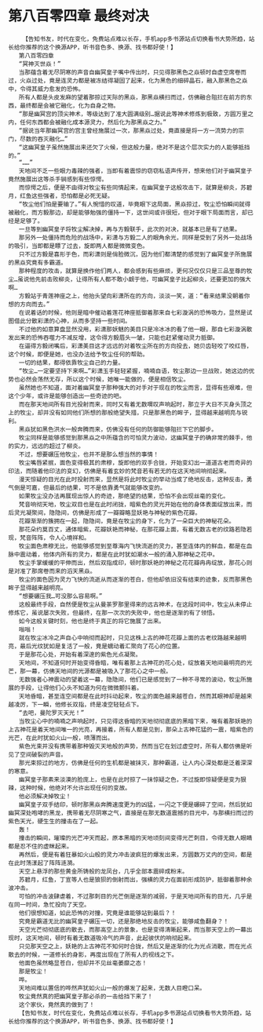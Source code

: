 # 第八百零四章 最终对决
        【告知书友，时代在变化，免费站点难以长存，手机app多书源站点切换看书大势所趋，站长给你推荐的这个换源APP，听书音色多、换源、找书都好使！】
       第八百零四章
       “冥神灭世焱！”
       当那蕴含着无尽阴寒的声音自幽冥皇子嘴中传出时，只见得那黑色之焱顿时自虚空席卷而过，火焱过处，竟是连灵力都是被冻结得凝固了起来，化为黑色的细碎晶石，融入那黑色之焱中，令得其威力愈发的恐怖。
       所有人都是头皮发麻的望着那掠过天际的黑焱，那黑焱横扫而过，仿佛融合阻拦在前方的东西，最终都是会被它融化，化为自身之物。
       “那是幽冥宫的顶尖神术，等级达到了准大圆满级别…据说此等神术修炼到极致，方圆万里之内，任何东西都会被融化成本源灵力，然后化为那黑焱之力。”
       “据说当年那幽冥宫的宫主曾经施展过一次，那黑焱过处，竟直接是将一方一流势力的宗门，尽数的吞灭融化…”
       “这幽冥皇子虽然施展出来还欠了火候，但这般力量，绝对不是这个层次实力的人能够抵挡的。”
       “……”
       天地间不乏一些眼力毒辣的强者，当即有着震惊的窃窃私语声传开，想来他们对于幽冥皇子竟然施展出这等杀手锏感到有些惊愕。
       而惊愕之后，便是不由得对牧尘有些同情起来，在幽冥皇子这般攻击下，就算是柳炎，苏碧月，红鱼这些强者，恐怕都是必死无疑。
       “牧尘他们怕是要输了。”有人惋惜的叹道，毕竟眼下这局面，黑焱掠过，牧尘恐怕瞬间就得被融化，而方毅那边，却是能够勉强的僵持一下，这世间或许很短，但对于眼下局面而言，却已经是足够了。
       一旦等到幽冥皇子将牧尘解决掉，再与方毅联手，此次的对决，就基本已是有了结果。
       那另外一处僵持而危险的战场中，彩潇与方毅二人的眼角余光，同样是受到了另外一处战场的吸引，当即都是瞟了过去，旋即两人都是微微变色。
       只不过方毅是喜形于色，而彩潇则是俏脸微沉，因为他们都清楚的感觉到了幽冥皇子所施展的黑焱究竟有多霸道。
       那种程度的攻击，就算是换作他们两人，都会感到有些麻烦，更何况仅仅只是三品至尊的牧尘…虽说他先前击败柳炎，让得所有人都不敢小觑于他，可幽冥皇子比起柳炎，还要更加的强大啊…
       方毅站于青莲神座之上，他抬头望向彩潇所在的方向，淡淡一笑，道：“看来结果没朝着你想的方向而去。”
       在说着话的时候，他则是暗中催动着莲花神座抵御着那来自七彩漩涡的恐怖吸力，显然是试图借此分散彩潇的心神，从而多坚持一些时间。
       不过他的如意算盘显然没用，彩潇那妖魅的美目只是冷冰冰的看了他一眼，那自七彩漩涡散发出来的恐怖吞噬力不减反增，这令得方毅眉头一皱，只能也赶紧催动灵力抵御。
       在逼得方毅闭嘴后，彩潇美目这才远远的对着牧尘所在的方向投去，她贝齿轻咬了咬红唇，这个时候，即便是她，也没办法给予牧尘任何的帮助。
       一切的结果，都得依靠牧尘自己的力量。
       “牧尘…一定要坚持下来啊…”彩潇玉手轻轻紧握，喃喃自语，牧尘那边一旦战败，她这边的优势也必然会荡然无存，所以这个时候，她唯一能做的，便是相信牧尘。
       虽然她也不知道，面对着幽冥皇子那种强大的对手对于现在的牧尘而言，显得有些艰难，但这个少年，或许是能够创造出一些奇迹的吧。
       而在那天地间所有目光投射而来，同时又有着无数喟叹声响起时，那立于大日不灭身头顶之上的牧尘，却并没有如同他们所想的那般绝望失措，只是那黑色的眸子，显得越来越明亮与锐利。
       黑焱犹如黑色洪水一般奔腾而来，仿佛没有任何的防御能够阻拦下它的脚步。
       牧尘同样是能够感觉到那黑焱之中所蕴含的可怕灵力波动，这幽冥皇子的确非常的棘手，他的实力，远远的超过了柳炎。
       不过，想要碾压他牧尘，也并不是那么想当然的事情！
       牧尘嘴唇紧抿，面色变得极其的肃穆，旋即他的双手合拢，开始变幻出一道道古老而奇异的印法，而随着他印法的变幻，仿佛是有着玄妙的梵音若有若无的在这天地间响彻起来。
       漫天惊疑的目光在此时投射而来，显然是将此时牧尘的举动当成了绝地反击，这种反击，勇气倒是可嘉，但最后的结果，可不是依靠勇气就能够改变的。
       如果牧尘没办法再展现出惊人的奇迹，那绝望的结果，恐怕不会出现丝毫的变化。
       梵音响彻天地，牧尘双目也是在此时闭拢，暗紫色的灵光开始在他的身体表面绽放出来，而后灵光凝聚间，隐隐间，仿佛是形成了一瓣瓣略显妖艳与神秘的紫色花瓣。
       花瓣渐渐的簇拥在一起，隐隐间，竟是在牧尘的身下，化为了一朵巨大的神秘花朵。
       那花朵约莫百丈，通体暗紫，花瓣妖艳而神秘，在那花瓣上面，有着无数古老的纹路若隐若现，梵音阵阵，令人心境祥和。
       牧尘面色肃穆无比，他能够感觉到至尊海内飞快流逝的灵力，甚至连体内的鲜血，都是在血脉中震动着，他体内所有的灵力，都是在此时犹如潮水一般的涌入那神秘之花中。
       牧尘手掌缓缓的平伸而出，然后双指成印，顿时那妖艳的神秘之花花瓣冉冉绽放，那花心则是对准了那席卷而来的滔天黑焱。
       牧尘的面色因为灵力飞快的流逝从而逐渐的苍白，但他却依旧没有结束的迹象，反而那黑色眸子显得越来越明亮。
       “想要碾压我…可没那么容易啊。”
       这般最终手段，自然便是牧尘从曼荼罗那里得来的远古神术，在这段时间中，牧尘从未停止修炼它，虽说屡次失败，但最终，在那一次次的失败中，他也是逐渐的有了领悟。
       如今这般关键时刻，他也是终于真正的将它施展了出来。
       嗡嗡！
       就在牧尘冰冷之声自心中响彻而起时，只见这株上古的神花花瓣上面的古老纹路越来越明亮，最后光纹犹如是复活了一般，竟是蠕动着汇聚向了花心的位置。
       于是那花心处，开始有着深邃的紫色光点凝聚。
       天地间，不知道何时开始变得昏暗，唯有着那上古神花的花心处，绽放着天地间最明亮的光芒，那一幕，仿佛天地间的光源都是被吸入了那花心之中一般。
       无数强者心神震动的望着这一幕，隐隐间，他们已是感觉到了一种不寻常的波动，牧尘所施展的手段，让得他们心头不知道为何在微微颤抖着。
       天地昏暗，甚至连空间都是在此时抖动起来，牧尘的面色越来越苍白，然而其眼神却是越来越凌厉，下一瞬，他修长双指，终是凌空轻轻点下。
       “去吧，曼陀罗灭天光！”
       当牧尘心中的喃喃之声响起时，只见得这昏暗的天地彻彻底底的黑暗下来，唯有着那妖艳的上古神花是着天地间唯一的光亮，再接着，所有人都是见到，那朵上古神花猛的一震，暗紫色的光芒，在此时犹如火山一般，喷薄而出。
       紫色光束并没有携带着那种毁灭天地般的声势，然而当它在划过虚空时，所有人都仿佛是听见了空间破裂的声音。
       那光束掠过的地方，仿佛是任何的生机都是被抹灭，那种霸道，让人内心深处都是泛着深深的寒意。
       幽冥皇子那素来淡漠的脸庞上，也是在此时掠了一抹惊疑之色，不过旋即惊疑便是变为狠辣，这种时候，他绝对不允许出现任何的变故。
       他必须解决掉牧尘！
       幽冥皇子双手结印，顿时那黑焱奔腾速度更为的凶猛，一闪之下便是碾碎了空间，然后犹如幽冥深处咆哮的黑龙，携带着无尽阴寒之气，直接是在那无数道震撼的目光中，与那横扫而过的紫色天光，硬生生的撞击在了一起。
       轰！
       撞击的瞬间，璀璨的光芒冲天而起，原本黑暗的天地顷刻间变得光芒刺目，令得无数人眼睛都是忍不住的虚眯起来。
       再然后，便是有着狂暴如火山般的灵力冲击波疯狂的爆发出来，方圆数万丈内的空间，都是在此时荡漾起了阵阵涟漪。
       天空上悬浮的那些黄金所铸般的龙凤台，几乎全部本震碎成粉末。
       苏碧月，红鱼，丁宣等人也是狼狈的倒射而出，强横的灵力在面前形成防护，抵御着那种余波冲击。
       可怕的冲击波肆虐着，不过那刺目的光芒倒是逐渐的减弱，于是天地间所有的目光，几乎是在同一时间，急忙投向了天空。
       他们很想知道，如此恐怖的对撞，究竟是谁能够站到最后？！
       究竟是霸道无比的幽冥皇子碾压一切，还是那绝地反击的牧尘，能够咸鱼翻身？！
       天空光芒彻彻底底的散去，而那高空上的景象，也是变得清晰起来，而当那天空上的一幕出现时，这天地间，顿时有着无数道吸冷气的声音，此起彼伏的响彻起来。
       只见那天空之上，妖艳的上古神花不知何时合拢，然后又是逐渐的化为光点消散，而在光点散去的时候，一道修长的身影，再度出现在了所有人的视线之下。
       他面色虽然略显苍白，但却并不见丝毫萎靡之态！
       那是牧尘！
       哗。
       天地间难以置信的哗然声犹如火山一般的爆发了起来，无数人目瞪口呆。
       牧尘竟然真的把幽冥皇子那必杀的一击给挡下来了！
       这个家伙，竟然真的做到了！
       【告知书友，时代在变化，免费站点难以长存，手机app多书源站点切换看书大势所趋，站长给你推荐的这个换源APP，听书音色多、换源、找书都好使！】